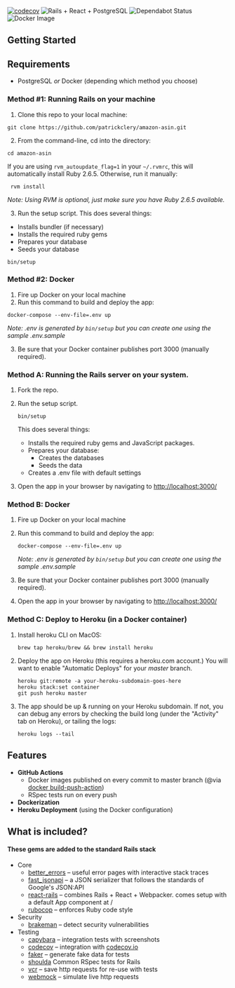 [![codecov](https://codecov.io/gh/patrickclery/dry-rails-react/branch/master/graph/badge.svg)](https://codecov.io/gh/patrickclery/dry-rails-react)
![Rails + React + PostgreSQL](https://github.com/patrickclery/dry-rails-react/workflows/Rails%20+%20React%20+%20PostgreSQL/badge.svg)
![Dependabot Status](https://badgen.net/dependabot/patrickclery/dry-rails-react/?icon=dependabot)
![Docker Image](https://badgen.net/docker/size/patrickclery/dry-rails-react/latest/amd64)

## Getting Started

## Requirements

* PostgreSQL *or* Docker (depending which method you choose)

### Method #1: Running Rails on your machine

1. Clone this repo to your local machine:

```shell script
git clone https://github.com/patrickclery/amazon-asin.git
```

2. From the command-line, cd into the directory: 

```shell script
cd amazon-asin
```

 If you are using `rvm_autoupdate_flag=1` in your `~/.rvmrc`, this will automatically install Ruby 2.6.5. Otherwise, run it manually:
 
```shell script
 rvm install
```

_Note: Using RVM is optional, just make sure you have Ruby 2.6.5 available._ 

3. Run the setup script. This does several things:
- Installs bundler (if necessary)
- Installs the required ruby gems
- Prepares your database
- Seeds your database

```shell script
bin/setup
```

### Method #2: Docker

1. Fire up Docker on your local machine
2. Run this command to build and deploy the app:

```shell script
docker-compose --env-file=.env up
```

_Note: .env is generated by `bin/setup` but you can create one using the sample .env.sample_

3. Be sure that your Docker container publishes port 3000 (manually required).

### Method A: Running the Rails server on your system.

1. Fork the repo.

2. Run the setup script.

    ```shell script
    bin/setup
    ```
    This does several things:
    
    - Installs the required ruby gems and JavaScript packages.
    - Prepares your database:
        - Creates the databases
        - Seeds the data
    - Creates a .env file with default settings
    
3. Open the app in your browser by navigating to [http://localhost:3000/](http://localhost:3000/) 

### Method B: Docker

1. Fire up Docker on your local machine
2. Run this command to build and deploy the app:

    ```shell script
    docker-compose --env-file=.env up
    ```
    
    _Note: .env is generated by `bin/setup` but you can create one using the sample .env.sample_

3. Be sure that your Docker container publishes port 3000 (manually required).

4. Open the app in your browser by navigating to [http://localhost:3000/](http://localhost:3000/)

### Method C: Deploy to Heroku (in a Docker container)

1. Install heroku CLI on MacOS:

    ```shell script
    brew tap heroku/brew && brew install heroku
    ```

2. Deploy the app on Heroku (this requires a heroku.com account.) You will want to enable "Automatic Deploys" for your _master_ branch.

    ```shell script
    heroku git:remote -a your-heroku-subdomain-goes-here
    heroku stack:set container
    git push heroku master
    ```

3. The app should be up & running on your Heroku subdomain. If not, you can debug any errors by checking the build long (under the "Activity" tab on Heroku), or tailing the logs:

    ```shell script
    heroku logs --tail
    ```

## Features

- **GitHub Actions**
    - Docker images published on every commit to master branch (@via [docker build-push-action](https://github.com/docker/build-push-action))
    - RSpec tests run on every push
- **Dockerization**
- **Heroku Deployment** (using the Docker configuration)

## What is included?

#### These gems are added to the standard Rails stack

* Core
    * [better_errors](https://github.com/charliesome/better_errors) – useful error pages with interactive stack traces
    * [fast_jsonapi](https://github.com/Netflix/fast_jsonapi) – a JSON serializer that follows the standards of Google's JSON:API
    * [react-rails](https://github.com/reactjs/react-rails) – combines Rails + React + Webpacker. comes setup with a default App component at /
    * [rubocop](https://github.com/rubocop-hq/rubocop) – enforces Ruby code style
* Security
    * [brakeman](https://github.com/presidentbeef/brakeman) – detect security vulnerabilities
* Testing
    * [capybara](https://github.com/teamcapybara/capybara) – integration tests with screenshots
    * [codecov](https://github.com/codecov/codecov-ruby) – integration with [codecov.io](https://codecov.io/)
    * [faker](https://github.com/faker-ruby/faker) – generate fake data for tests
    * [shoulda](https://github.com/thoughtbot/shoulda) Common RSpec tests for Rails
    * [vcr](https://github.com/vcr/vcr) – save http requests for re-use with tests
    * [webmock](https://github.com/bblimke/webmock) – simulate live http requests

